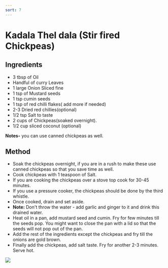 ```yaml
---
sort: 7
---
```


# Kadala Thel dala (Stir fired Chickpeas)

## Ingredients

* 3 tbsp of Oil
* Handful of curry Leaves
* 1 large Onion Sliced fine
* 1 tsp of Mustard seeds
* 1 tsp cumin seeds
* 1 tsp of red chilli flakes( add more if needed)
* 2-3 Dried red chillies(optional)
* 1/2 tsp Salt to taste
* 2 cups of Chickpeas(soaked overnight).
* 1/2 cup sliced coconut (optional)

__Notes-__ you can use canned chickpeas as well.

## Method

* Soak the chickpeas overnight, if you are in a rush to make these use canned chickpeas so that you save time as well.
* Cook chickpeas with 1 teaspoon of Salt.
* If you are cooking the chickpeas over a stove top cook for 30-45 minutes.
* If you use a pressure cooker, the chickpeas should be done by the third whistle.
* Once cooked, drain and set aside.
* __Note:__ Don't throw the water - add garlic and ginger to it and drink this drained water.
* Heat oil in a pan, add mustard seed and cumin. Fry for few minutes till the seeds pop. You might want to close the pan with a lid so that the seeds will not pop out of the pan.
* Add the rest of the ingredients except the chickpeas and fry till the onions are gold brown.
* Finally add the chickpeas, add salt taste. Fry for another 2-3 minutes. Serve hot.

<img src="{{site.baseurl}}/images/kadala1.jpeg"/>
